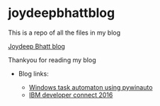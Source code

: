 # joydeepbhattblog

This is a repo of all the files in my blog

[Joydeep Bhatt blog](http://joydeepbhatt.com/)

Thankyou for reading my blog

* Blog links:

    * [Windows task automaton using pywinauto](http://joydeepbhatt.com/2016/07/windows-task-automaton-using-pywinauto/)
    * [IBM developer connect 2016](http://joydeepbhatt.com/2016/06/ibm-developer-connect-2016/)
